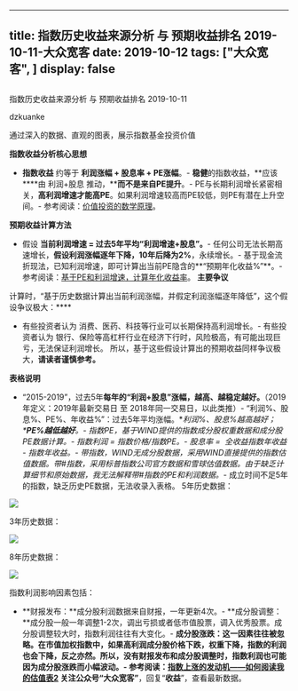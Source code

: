 
---
title:   指数历史收益来源分析 与 预期收益排名 2019-10-11-大众宽客
date: 2019-10-12
tags: ["大众宽客", ]
display: false
---


## 



指数历史收益来源分析 与 预期收益排名 2019-10-11




dzkuanke




通过深入的数据、直观的图表，展示指数基金投资价值




**指数收益分析核心思想**
- **指数收益**&nbsp;约等于&nbsp;**利润涨幅 + 股息率 + PE涨幅**。- **稳健**的指数收益，**应该****由 利润+股息 推动，****而不是来自PE提升**。- PE与长期利润增长紧密相关，**高利润增速才能高PE**。如果利润增速较高而PE较低，则PE有潜在上升空间。- 参考阅读：[价值投资的数学原理](http://mp.weixin.qq.com/s?__biz=MzAwMTc1MDcwNw==&amp;mid=2648274451&amp;idx=1&amp;sn=44d9d6c443edc171b0419702811c7696&amp;chksm=82f935cfb58ebcd9572df46d809cb474f96a4e18a6b74b4ab060bdc701f3dee9934d7eb96ca5&amp;scene=21#wechat_redirect)。


**预期收益计算方法**
- 假设&nbsp;**当前利润增速 = 过去5年平均“利润增速+股息”。**- 任何公司无法长期高速增长，**假设利润涨幅逐年下降，10年后降为2%**，永续增长。- 基于现金流折现法，已知利润增速，即可计算出当前PE隐含的**“预期年化收益%”**。- 参考阅读：[基于PE和利润增速，计算年化收益率](http://mp.weixin.qq.com/s?__biz=MzAwMTc1MDcwNw==&amp;mid=2648274113&amp;idx=1&amp;sn=5828b4b8cbae45f9fda1e9a5cb1c1354&amp;chksm=82f9371db58ebe0b31d6359bde7b56fac4cc7d0f95d0049ad2320fa9dcf5d5e858356ffd1539&amp;scene=21#wechat_redirect)。
**主要争议**

计算时，“基于历史数据计算出当前利润涨幅，并假定利润涨幅逐年降低”，这个假设争议极大：****
- 有些投资者认为 消费、医药、科技等行业可以长期保持高利润增长。- 有些投资者认为 银行、保险等高杠杆行业在经济下行时，风险极高，有可能出现巨亏，无法保证利润增长。
所以，基于这些假设计算出的预期收益同样争议极大，**请读者谨慎参考。**



**表格说明**
- <h-char unicode="201c" class="biaodian cjk bd-open punct">“</h-char>2015-2019<h-char unicode="201d" class="biaodian cjk bd-close bd-end punct">”</h-char><h-char unicode="ff0c" class="biaodian cjk bd-end bd-cop bd-hangable bd-jiya">，</h-char>过去5年**每年的“利润+股息”涨幅，越高、越稳定越好。**<h-char unicode="3002" class="biaodian cjk bd-end bd-cop bd-hangable bd-jiya">（2019年定义：2019年最新交易日 至 2018年同一交易日，以此类推）</h-char>- “利润%<h-char unicode="3001" class="biaodian cjk bd-end bd-cop bd-hangable bd-jiya">、股息%、</h-char>PE%<h-char unicode="3001" class="biaodian cjk bd-end bd-cop bd-hangable bd-jiya">、</h-char>年收益%”<h-char unicode="ff1a" class="biaodian cjk bd-end bd-jiya">：过去</h-char>5年平均涨幅。**利润%、股息%越高越好；****PE%越低越好**。- 指数PE，基于WIND提供的指数成分股权重数据和成分股PE数据计算。- 指数利润 = 指数价格/指数PE。- 股息率 =&nbsp; 全收益指数年收益 - 指数年收益。- 带*指数，WIND无成分股数据，采用WIND直接提供的指数估值数据。带#指数，采用标普指数公司官方数据和雪球估值数据。由于缺乏计算细节和原始数据，**我无法解释带*#指数的PE和利润数据。**- 成立时间不足5年的指数，缺乏历史PE数据，无法收录入表格。
5年历史数据：

<img class="rich_pages" data-ratio="1.0464285714285715" data-s="300,640" src="https://mmbiz.qpic.cn/mmbiz_png/PKw3FQPmhIgl2K9Nk03OGHtIdlwUf3HXtONYHUPRMTcMAz432MlqSuRM2Chf6t1wOBHWCxXVa2Vz3nLa9K7Xcg/640?wx_fmt=png" data-type="png" data-w="1120" style=""/>



3年历史数据：

<img class="rich_pages" data-ratio="1.2610441767068272" data-s="300,640" src="https://mmbiz.qpic.cn/mmbiz_png/PKw3FQPmhIgl2K9Nk03OGHtIdlwUf3HXJVv0IFW5Dic8x1SkB6iaZxjSBDOayR5ic78x0typT2AvoibojQQbBGJqAA/640?wx_fmt=png" data-type="png" data-w="996" style=""/>



8年历史数据：

<img class="rich_pages" data-ratio="0.725" data-s="300,640" src="https://mmbiz.qpic.cn/mmbiz_png/PKw3FQPmhIgl2K9Nk03OGHtIdlwUf3HXoDtXVgzlD5rUpG0c4bfkRbI3XMicCyl3juHklX60qs4Ehaz6s2zQicmg/640?wx_fmt=png" data-type="png" data-w="1280" style=""/>





指数利润影响因素包括：
- **财报发布：**成分股利润数据来自财报，一年更新4次。- **成分股调整：**成分股一般一年调整1-2次，调出亏损或者低市值股票，调入优秀股票。成分股调整较大时，指数利润往往有大变化。- **成分股涨跌：**这一因素往往被忽略。在市值加权指数中，如果高利润成分股价格下跌，权重下降，指数的利润也会下降，反之亦然。所以，没有财报发布和成分股调整时，指数利润也可能因为成分股涨跌而小幅波动。- 参考阅读：[指数上涨的发动机——如何阅读我的估值表2](http://mp.weixin.qq.com/s?__biz=MzAwMTc1MDcwNw==&amp;mid=2648274089&amp;idx=1&amp;sn=65aa9059d4b86b861476521b1d9ad3a9&amp;chksm=82f93775b58ebe63c296c5b83a84eb6fa758ca732fb6c6c9e814293719ad911a8b74d09690af&amp;scene=21#wechat_redirect)
关注公众号**“大众宽客”**，回复“**收益**”，查看最新数据。








